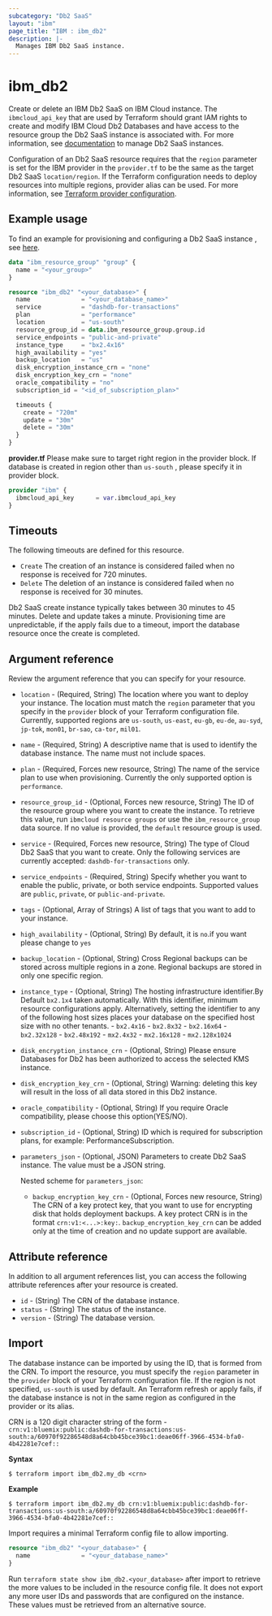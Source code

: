 ```yaml
---
subcategory: "Db2 SaaS"
layout: "ibm"
page_title: "IBM : ibm_db2"
description: |-
  Manages IBM Db2 SaaS instance.
---
```


# ibm_db2

Create or delete an IBM Db2 SaaS on IBM Cloud instance. The `ibmcloud_api_key` that are used by Terraform should grant IAM rights to create and modify IBM Cloud Db2 Databases and have access to the resource group the Db2 SaaS instance is associated with. For more information, see [documentation](https://cloud.ibm.com/docs/Db2onCloud?topic=Db2onCloud-getting-started) to manage Db2 SaaS instances.


Configuration of an Db2 SaaS resource requires that the `region` parameter is set for the IBM provider in the `provider.tf` to be the same as the target Db2 SaaS `location/region`. If the Terraform configuration needs to deploy resources into multiple regions, provider alias can be used. For more information, see [Terraform provider configuration](https://www.terraform.io/docs/configuration/providers.html#multiple-provider-instances).


## Example usage
To find an example for provisioning and configuring a Db2 SaaS instance , see [here](https://github.com/IBM-Cloud/terraform-provider-ibm/tree/master/examples/ibm-db2).

```terraform
data "ibm_resource_group" "group" {
  name = "<your_group>"
}

resource "ibm_db2" "<your_database>" {
  name              = "<your_database_name>"
  service           = "dashdb-for-transactions"
  plan              = "performance" 
  location          = "us-south"
  resource_group_id = data.ibm_resource_group.group.id
  service_endpoints = "public-and-private"
  instance_type     = "bx2.4x16"
  high_availability = "yes"
  backup_location   = "us"
  disk_encryption_instance_crn = "none"
  disk_encryption_key_crn = "none"
  oracle_compatibility = "no"
  subscription_id = "<id_of_subscription_plan>"

  timeouts {
    create = "720m"
    update = "30m"
    delete = "30m"
  }
}

```

**provider.tf**
Please make sure to target right region in the provider block. If database is created in region other than `us-south` , please specify it in provider block.

```terraform
provider "ibm" {
  ibmcloud_api_key      = var.ibmcloud_api_key
}
```


## Timeouts
The following timeouts are defined for this resource.

* `Create` The creation of an instance is considered failed when no response is received for 720 minutes.
* `Delete` The deletion of an instance is considered failed when no response is received for 30 minutes.

Db2 SaaS create instance typically takes between 30 minutes to 45 minutes. Delete and update takes a minute. Provisioning time are unpredictable, if the apply fails due to a timeout, import the database resource once the create is completed.


## Argument reference
Review the argument reference that you can specify for your resource.


- `location` - (Required, String) The location where you want to deploy your instance. The location must match the `region` parameter that you specify in the `provider` block of your  Terraform configuration file. Currently, supported regions are `us-south`, `us-east`, `eu-gb`, `eu-de`, `au-syd`, `jp-tok`, `mon01`, `br-sao`, `ca-tor`, `mil01`.
- `name` - (Required, String) A descriptive name that is used to identify the database instance. The name must not include spaces.
- `plan` - (Required, Forces new resource, String) The name of the service plan to use when provisioning.  Currently the only supported option is `performance`.
- `resource_group_id` - (Optional, Forces new resource, String)  The ID of the resource group where you want to create the instance. To retrieve this value, run `ibmcloud resource groups` or use the `ibm_resource_group` data source. If no value is provided, the `default` resource group is used.
- `service` - (Required, Forces new resource, String) The type of Cloud Db2 SaaS that you want to create. Only the following services are currently accepted: `dashdb-for-transactions` only.
- `service_endpoints` - (Required, String) Specify whether you want to enable the public, private, or both service endpoints. Supported values are `public`, `private`, or `public-and-private`.
- `tags` - (Optional, Array of Strings) A list of tags that you want to add to your instance.
- `high_availability` - (Optional, String) By default, it is `no`.if you want please change to `yes`
- `backup_location` - (Optional, String) Cross Regional backups can be stored across multiple regions in a zone. Regional backups are stored in only one specific region.
- `instance_type` - (Optional, String) The hosting infrastructure identifier.By Default `bx2.1x4` taken automatically. With this identifier, minimum resource configurations apply. Alternatively, setting the identifier to any of the following host sizes places your database on the specified host size with no other tenants.
          - `bx2.4x16`
          - `bx2.8x32`
          - `bx2.16x64`
          - `bx2.32x128`
          - `bx2.48x192`
          - `mx2.4x32`
          - `mx2.16x128`
          - `mx2.128x1024`
- `disk_encryption_instance_crn` - (Optional, String) Please ensure Databases for Db2 has been authorized to access the selected KMS instance.
- `disk_encryption_key_crn` - (Optional, String) Warning: deleting this key will result in the loss of all data stored in this Db2 instance.
- `oracle_compatibility` - (Optional, String) If you require Oracle compatibility, please choose this option(YES/NO).
- `subscription_id` - (Optional, String) ID which is required for subscription plans, for example: PerformanceSubscription.
- `parameters_json` - (Optional, JSON) Parameters to create Db2 SaaS instance. The value must be a JSON string.

  Nested scheme for `parameters_json`:
  - `backup_encryption_key_crn` -  (Optional, Forces new resource, String) The CRN of a key protect key, that you want to use for encrypting disk that holds deployment backups. A key protect CRN is in the format `crn:v1:<...>:key:`. `backup_encryption_key_crn` can be added only at the time of creation and no update support  are available.


## Attribute reference
In addition to all argument references list, you can access the following attribute references after your resource is created.

- `id` - (String) The CRN of the database instance.
- `status` - (String) The status of the instance.
- `version` - (String) The database version.

## Import
The database instance can be imported by using the ID, that is formed from the CRN. To import the resource, you must specify the `region` parameter in the `provider` block of your  Terraform configuration file. If the region is not specified, `us-south` is used by default. An  Terraform refresh or apply fails, if the database instance is not in the same region as configured in the provider or its alias.

CRN is a 120 digit character string of the form -  `crn:v1:bluemix:public:dashdb-for-transactions:us-south:a/60970f92286548d8a64cbb45bce39bc1:deae06ff-3966-4534-bfa0-4b42281e7cef::`

**Syntax**

```
$ terraform import ibm_db2.my_db <crn>
```

**Example**

```
$ terraform import ibm_db2.my_db crn:v1:bluemix:public:dashdb-for-transactions:us-south:a/60970f92286548d8a64cbb45bce39bc1:deae06ff-3966-4534-bfa0-4b42281e7cef::
```

Import requires a minimal Terraform config file to allow importing.

```terraform
resource "ibm_db2" "<your_database>" {
  name              = "<your_database_name>"
}
```

Run `terraform state show ibm_db2.<your_database>` after import to retrieve the more values to be included in the resource config file. It does not export any more user IDs and passwords that are configured on the instance. These values must be retrieved from an alternative source.